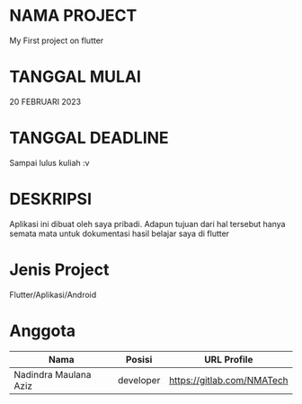 # NAMA PROJECT
My First project on flutter

# TANGGAL MULAI
20 FEBRUARI 2023

# TANGGAL DEADLINE
Sampai lulus kuliah :v

# DESKRIPSI
Aplikasi ini dibuat oleh saya pribadi. Adapun tujuan dari hal tersebut hanya semata mata untuk dokumentasi hasil belajar saya di flutter

# Jenis Project 
Flutter/Aplikasi/Android

# Anggota 
| Nama | Posisi | URL Profile |
| ------ | ------ | ------ |
| Nadindra Maulana Aziz | developer | https://gitlab.com/NMATech |
